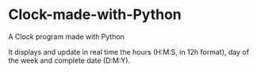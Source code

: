 # Clock-made-with-Python
A Clock program made with Python

It displays and update in real time the hours (H:M:S, in 12h format), day of the week and complete date (D:M:Y).
